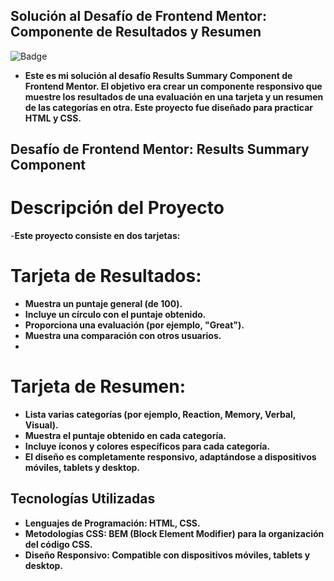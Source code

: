 ## Solución al Desafío de Frontend Mentor: Componente de Resultados y Resumen
![Badge](https://img.shields.io/badge/Estado-Completado-brightgreen) 
- **Este es mi solución al desafío Results Summary Component de Frontend Mentor. El objetivo era crear un componente responsivo que muestre los resultados de una evaluación en una tarjeta y un resumen de las categorías en otra. Este proyecto fue diseñado para practicar HTML y CSS.**

## Desafío de Frontend Mentor: Results Summary Component

# Descripción del Proyecto
 -**Este proyecto consiste en dos tarjetas:**

# Tarjeta de Resultados:
 - **Muestra un puntaje general (de 100).**
- **Incluye un círculo con el puntaje obtenido.**
- **Proporciona una evaluación (por ejemplo, "Great").**
- **Muestra una comparación con otros usuarios.**
- 
# Tarjeta de Resumen:
- **Lista varias categorías (por ejemplo, Reaction, Memory, Verbal, Visual).**
- **Muestra el puntaje obtenido en cada categoría.**
- **Incluye íconos y colores específicos para cada categoría.**
- **El diseño es completamente responsivo, adaptándose a dispositivos móviles, tablets y desktop.**

## Tecnologías Utilizadas
- **Lenguajes de Programación: HTML, CSS.**
- **Metodologías CSS: BEM (Block Element Modifier) para la organización del código CSS.**
- **Diseño Responsivo: Compatible con dispositivos móviles, tablets y desktop.**
